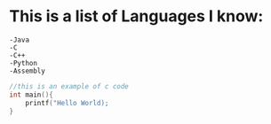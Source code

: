 # This is a list of Languages I know:

	-Java
	-C
	-C++
	-Python
	-Assembly

```c
//this is an example of c code
int main(){
	printf("Hello World);
}
```
